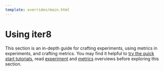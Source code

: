```yaml
---
template: overrides/main.html
---
```


# Using iter8

This section is an in-depth guide for crafting experiments, using metrics in experiments, and crafting metrics. You may find it helpful to [try the quick start tutorials](/getting-started/quick-start/with-knative), read [experiment](/concepts/experimentoverview) and [metrics](/concepts/metricsoverview) overviews before exploring this section.